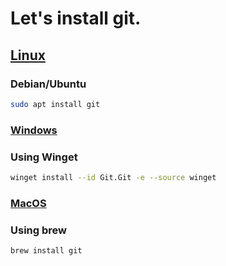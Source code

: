 # Let's install git.

## [Linux](https://git-scm.com/download/linux)

### Debian/Ubuntu

```bash
sudo apt install git
```

### [Windows](https://git-scm.com/download/win)

### Using Winget

```bash
winget install --id Git.Git -e --source winget
```

### [MacOS](https://git-scm.com/download/mac)

### Using brew

```bash
brew install git
```